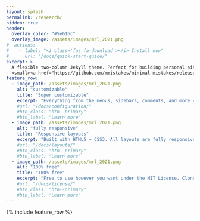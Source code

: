 ```yaml
---
layout: splash
permalink: /research/
hidden: true
header:
  overlay_color: "#5e616c"
  overlay_image: /assets/images/mrl_2021.png
#  actions:
#    - label: "<i class='fas fa-download'></i> Install now"
#      url: "/docs/quick-start-guide/"
excerpt: >
  A flexible two-column Jekyll theme. Perfect for building personal sites, blogs, and portfolios.<br />
  <small><a href="https://github.com/mmistakes/minimal-mistakes/releases/tag/4.24.0">Latest release v4.24.0</a></small>
feature_row:
  - image_path: /assets/images/mrl_2021.png
    alt: "customizable"
    title: "Super customizable"
    excerpt: "Everything from the menus, sidebars, comments, and more can be configured or set with YAML Front Matter."
    #url: "/docs/configuration/"
    #btn_class: "btn--primary"
    #btn_label: "Learn more"
  - image_path: /assets/images/mrl_2021.png
    alt: "fully responsive"
    title: "Responsive layouts"
    excerpt: "Built with HTML5 + CSS3. All layouts are fully responsive with helpers to augment your content."
    #url: "/docs/layouts/"
    #btn_class: "btn--primary"
    #btn_label: "Learn more"
  - image_path: /assets/images/mrl_2021.png
    alt: "100% free"
    title: "100% free"
    excerpt: "Free to use however you want under the MIT License. Clone it, fork it, customize it... whatever!"
    #url: "/docs/license/"
    #btn_class: "btn--primary"
    #btn_label: "Learn more"      
---
```


{% include feature_row %}
